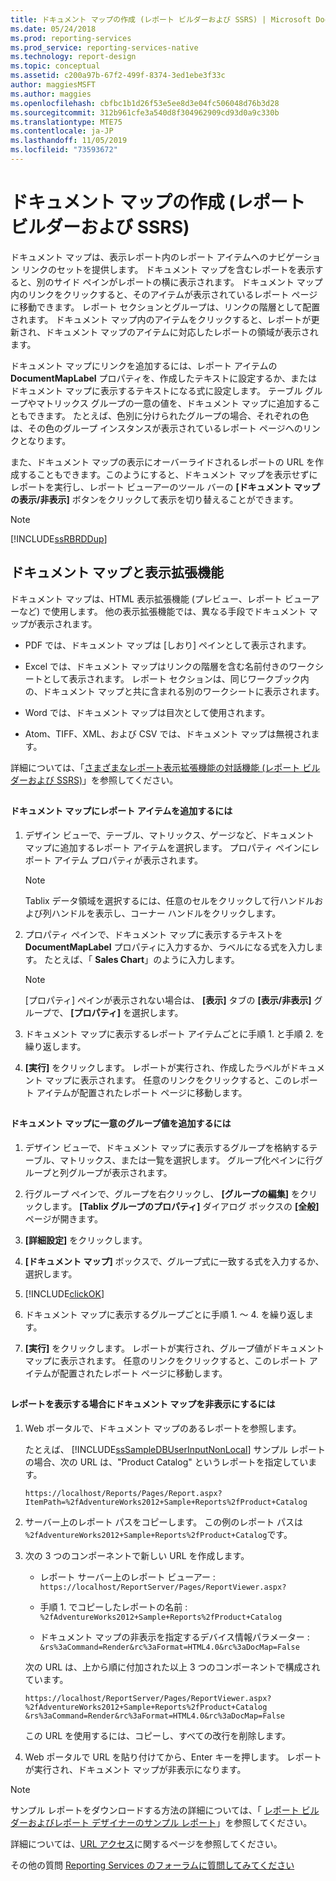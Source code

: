 ```yaml
---
title: ドキュメント マップの作成 (レポート ビルダーおよび SSRS) | Microsoft Docs
ms.date: 05/24/2018
ms.prod: reporting-services
ms.prod_service: reporting-services-native
ms.technology: report-design
ms.topic: conceptual
ms.assetid: c200a97b-67f2-499f-8374-3ed1ebe3f33c
author: maggiesMSFT
ms.author: maggies
ms.openlocfilehash: cbfbc1b1d26f53e5ee8d3e04fc506048d76b3d28
ms.sourcegitcommit: 312b961cfe3a540d8f304962909cd93d0a9c330b
ms.translationtype: MTE75
ms.contentlocale: ja-JP
ms.lasthandoff: 11/05/2019
ms.locfileid: "73593672"
---
```

# <a name="create-a-document-map-report-builder-and-ssrs"></a>ドキュメント マップの作成 (レポート ビルダーおよび SSRS)

ドキュメント マップは、表示レポート内のレポート アイテムへのナビゲーション リンクのセットを提供します。 ドキュメント マップを含むレポートを表示すると、別のサイド ペインがレポートの横に表示されます。 ドキュメント マップ内のリンクをクリックすると、そのアイテムが表示されているレポート ページに移動できます。 レポート セクションとグループは、リンクの階層として配置されます。 ドキュメント マップ内のアイテムをクリックすると、レポートが更新され、ドキュメント マップのアイテムに対応したレポートの領域が表示されます。  
  
 ドキュメント マップにリンクを追加するには、レポート アイテムの **DocumentMapLabel** プロパティを、作成したテキストに設定するか、またはドキュメント マップに表示するテキストになる式に設定します。 テーブル グループやマトリックス グループの一意の値を、ドキュメント マップに追加することもできます。 たとえば、色別に分けられたグループの場合、それぞれの色は、その色のグループ インスタンスが表示されているレポート ページへのリンクとなります。  
  
 また、ドキュメント マップの表示にオーバーライドされるレポートの URL を作成することもできます。このようにすると、ドキュメント マップを表示せずにレポートを実行し、レポート ビューアーのツール バーの **[ドキュメント マップの表示/非表示]** ボタンをクリックして表示を切り替えることができます。  
  
> [!NOTE]  
>  [!INCLUDE[ssRBRDDup](../../includes/ssrbrddup-md.md)]  
  
##  <a name="DocMapRenderExtensions"></a> ドキュメント マップと表示拡張機能  
 ドキュメント マップは、HTML 表示拡張機能 (プレビュー、レポート ビューアーなど) で使用します。 他の表示拡張機能では、異なる手段でドキュメント マップが表示されます。  
  
-   PDF では、ドキュメント マップは [しおり] ペインとして表示されます。  
  
-   Excel では、ドキュメント マップはリンクの階層を含む名前付きのワークシートとして表示されます。 レポート セクションは、同じワークブック内の、ドキュメント マップと共に含まれる別のワークシートに表示されます。  
  
-   Word では、ドキュメント マップは目次として使用されます。  
  
-   Atom、TIFF、XML、および CSV では、ドキュメント マップは無視されます。  
  
 詳細については、「[さまざまなレポート表示拡張機能の対話機能 &#40;レポート ビルダーおよび SSRS&#41;](../../reporting-services/report-builder/interactive-functionality-different-report-rendering-extensions.md)」を参照してください。  
  
##  <a name="AddRptItemToMap"></a>   
#### <a name="to-add-a-report-item-to-a-document-map"></a>ドキュメント マップにレポート アイテムを追加するには  
  
1.  デザイン ビューで、テーブル、マトリックス、ゲージなど、ドキュメント マップに追加するレポート アイテムを選択します。 プロパティ ペインにレポート アイテム プロパティが表示されます。  
  
    > [!NOTE]  
    >  Tablix データ領域を選択するには、任意のセルをクリックして行ハンドルおよび列ハンドルを表示し、コーナー ハンドルをクリックします。  
  
2.  プロパティ ペインで、ドキュメント マップに表示するテキストを **DocumentMapLabel** プロパティに入力するか、ラベルになる式を入力します。 たとえば、「 **Sales Chart**」のように入力します。  
  
    > [!NOTE]  
    >  [プロパティ] ペインが表示されない場合は、 **[表示]** タブの **[表示/非表示]** グループで、 **[プロパティ]** を選択します。  
  
3.  ドキュメント マップに表示するレポート アイテムごとに手順 1. と手順 2. を繰り返します。  
  
4.  **[実行]** をクリックします。 レポートが実行され、作成したラベルがドキュメント マップに表示されます。 任意のリンクをクリックすると、このレポート アイテムが配置されたレポート ページに移動します。  

  
##  <a name="AddUniqueValuesToMap"></a>   
#### <a name="to-add-unique-group-values-to-a-document-map"></a>ドキュメント マップに一意のグループ値を追加するには  
  
1.  デザイン ビューで、ドキュメント マップに表示するグループを格納するテーブル、マトリックス、または一覧を選択します。 グループ化ペインに行グループと列グループが表示されます。  
  
2.  行グループ ペインで、グループを右クリックし、 **[グループの編集]** をクリックします。 **[Tablix グループのプロパティ]** ダイアログ ボックスの **[全般]** ページが開きます。  
  
3.  **[詳細設定]** をクリックします。  
  
4.  **[ドキュメント マップ]** ボックスで、グループ式に一致する式を入力するか、選択します。  
  
5.  [!INCLUDE[clickOK](../../includes/clickok-md.md)]  
  
6.  ドキュメント マップに表示するグループごとに手順 1. ～ 4. を繰り返します。  
  
7.  **[実行]** をクリックします。 レポートが実行され、グループ値がドキュメント マップに表示されます。 任意のリンクをクリックすると、このレポート アイテムが配置されたレポート ページに移動します。  
  
##  <a name="HideMapWhenViewRpt"></a>   
#### <a name="to-hide-the-document-map-when-you-view-a-report"></a>レポートを表示する場合にドキュメント マップを非表示にするには  
  
1.  Web ポータルで、ドキュメント マップのあるレポートを参照します。  
  
     たとえば、 [!INCLUDE[ssSampleDBUserInputNonLocal](../../includes/sssampledbuserinputnonlocal-md.md)] サンプル レポートの場合、次の URL は、"Product Catalog" というレポートを指定しています。  
  
    ```  
    https://localhost/Reports/Pages/Report.aspx?ItemPath=%2fAdventureWorks2012+Sample+Reports%2fProduct+Catalog  
    ```  
  
2.  サーバー上のレポート パスをコピーします。 この例のレポート パスは `%2fAdventureWorks2012+Sample+Reports%2fProduct+Catalog`です。  
  
3.  次の 3 つのコンポーネントで新しい URL を作成します。  
  
    -   レポート サーバー上のレポート ビューアー : `https://localhost/ReportServer/Pages/ReportViewer.aspx?`  
  
    -   手順 1. でコピーしたレポートの名前 : `%2fAdventureWorks2012+Sample+Reports%2fProduct+Catalog`  
  
    -   ドキュメント マップの非表示を指定するデバイス情報パラメーター : `&rs%3aCommand=Render&rc%3aFormat=HTML4.0&rc%3aDocMap=False`  
  
     次の URL は、上から順に付加された以上 3 つのコンポーネントで構成されています。  
  
    ```  
    https://localhost/ReportServer/Pages/ReportViewer.aspx?  
    %2fAdventureWorks2012+Sample+Reports%2fProduct+Catalog  
    &rs%3aCommand=Render&rc%3aFormat=HTML4.0&rc%3aDocMap=False  
    ```  
  
     この URL を使用するには、コピーし、すべての改行を削除します。  
  
4.  Web ポータルで URL を貼り付けてから、Enter キーを押します。 レポートが実行され、ドキュメント マップが非表示になります。  
  
> [!NOTE]  
>  サンプル レポートをダウンロードする方法の詳細については、「 [レポート ビルダーおよびレポート デザイナーのサンプル レポート](https://social.technet.microsoft.com/wiki/contents/articles/1093.reporting-services-samples-on-codeplex-sql-server-reporting-services-ssrs.aspx)」を参照してください。  
>   
  >  詳細については、[URL アクセス](../url-access-ssrs.md)に関するページを参照してください。 


その他の質問 [Reporting Services のフォーラムに質問してみてください](https://go.microsoft.com/fwlink/?LinkId=620231)
